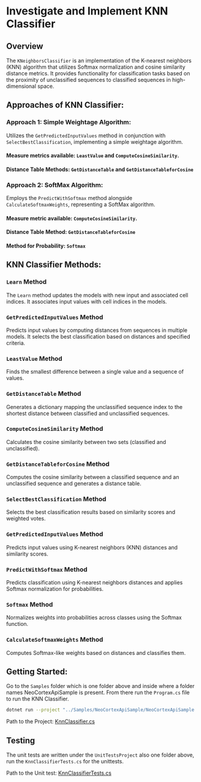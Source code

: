 # Investigate and Implement KNN Classifier

## Overview

The `KNeighborsClassifier` is an implementation of the K-nearest neighbors (KNN) algorithm that utilizes Softmax normalization and cosine similarity distance metrics. It provides functionality for classification tasks based on the proximity of unclassified sequences to classified sequences in high-dimensional space.

## Approaches of KNN Classifier:

### Approach 1: Simple Weightage Algorithm:
Utilizes the `GetPredictedInputValues` method in conjunction with `SelectBestClassification`, implementing a simple weightage algorithm.

#### Measure metrics available: `LeastValue` and `ComputeCosineSimilarity`.

#### Distance Table Methods: `GetDistanceTable` and `GetDistanceTableforCosine`

### Approach 2: SoftMax Algorithm:
Employs the `PredictWithSoftmax` method alongside `CalculateSoftmaxWeights`, representing a SoftMax algorithm.

#### Measure metric available: `ComputeCosineSimilarity`.

#### Distance Table Method: `GetDistanceTableforCosine`

#### Method for Probability: `Softmax`


## KNN Classifier Methods:

### `Learn` Method

The `Learn` method updates the models with new input and associated cell indices. It associates input values with cell indices in the models.

### `GetPredictedInputValues` Method

Predicts input values by computing distances from sequences in multiple models. It selects the best classification based on distances and specified criteria.

### `LeastValue` Method
Finds the smallest difference between a single value and a sequence of values.

### `GetDistanceTable` Method
Generates a dictionary mapping the unclassified sequence index to the shortest distance between classified and unclassified sequences.

### `ComputeCosineSimilarity` Method
Calculates the cosine similarity between two sets (classified and unclassified).

### `GetDistanceTableforCosine` Method
Computes the cosine similarity between a classified sequence and an unclassified sequence and generates a distance table.

### `SelectBestClassification` Method
Selects the best classification results based on similarity scores and weighted votes.

### `GetPredictedInputValues` Method
Predicts input values using K-nearest neighbors (KNN) distances and similarity scores.

### `PredictWithSoftmax` Method
Predicts classification using K-nearest neighbors distances and applies Softmax normalization for probabilities.

### `Softmax` Method
Normalizes weights into probabilities across classes using the Softmax function.

### `CalculateSoftmaxWeights` Method
Computes Softmax-like weights based on distances and classifies them.

## Getting Started:

Go to the `Samples` folder which is one folder above and inside where a folder names NeoCortexApiSample is present.
From there run the `Program.cs` file to run the KNN Classifier.

```bash
dotnet run --project "../Samples/NeoCortexApiSample/NeoCortexApiSample.csproj"
```

Path to the
Project: [KnnClassifier.cs](https://github.com/IndranilSaha09/neocortexapi/blob/master/source/NeoCortexApi/Classifiers/KnnClassifier.cs)

## Testing

The unit tests are written under the `UnitTestsProject` also one folder above, run the `KnnClassifierTests.cs` for the
unittests.

Path to the Unit
test: [KnnClassifierTests.cs](https://github.com/IndranilSaha09/neocortexapi/blob/master/source/UnitTestsProject/KnnClassifierTests.cs)



